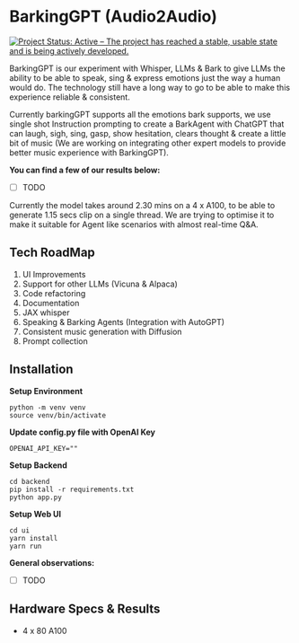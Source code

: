 # BarkingGPT (Audio2Audio)
[![Project Status: Active – The project has reached a stable, usable state and is being actively developed.](https://www.repostatus.org/badges/latest/active.svg)](https://www.repostatus.org/#active)

BarkingGPT is our experiment with Whisper, LLMs & Bark to give LLMs the ability to be able to speak, sing & express emotions just the way a human would do. The technology still have a long way to go to be able to make this experience reliable & consistent. 

Currently barkingGPT supports all the emotions bark supports, we use single shot Instruction prompting to create a BarkAgent with ChatGPT that can laugh, sigh, sing, gasp, show hesitation, clears thought & create a little bit of music (We are working on integrating other expert models to provide better music experience with BarkingGPT).

**You can find a few of our results below:**

- [ ] TODO

Currently the model takes around 2.30 mins on a 4 x A100, to be able to generate 1.15 secs clip on a single thread. We are trying to optimise it to make it suitable for Agent like scenarios with almost real-time Q&A. 

## Tech RoadMap 

1. UI Improvements
2. Support for other LLMs (Vicuna & Alpaca)
3. Code refactoring
4. Documentation 
5. JAX whisper
6. Speaking & Barking Agents (Integration with AutoGPT)
7. Consistent music generation with Diffusion
8. Prompt collection

## Installation
**Setup Environment**

```
python -m venv venv
source venv/bin/activate
```

**Update config.py file with OpenAI Key**

`OPENAI_API_KEY=""`

**Setup Backend**

```
cd backend
pip install -r requirements.txt
python app.py
```


**Setup Web UI**

```
cd ui
yarn install
yarn run
```

**General observations:**
- [ ] TODO

## Hardware Specs & Results

- 4 x 80 A100


